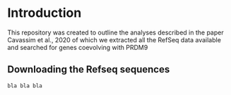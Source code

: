 Introduction
============

This repository was created to outline the analyses described in the paper Cavassim et al., 2020 of which we extracted all the RefSeq data available and searched for genes coevolving with PRDM9


Downloading the Refseq sequences
-----------------------------
``` bash
bla bla bla



```
